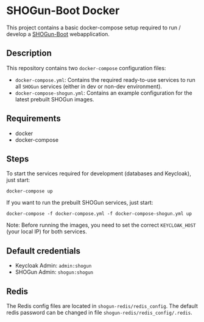# SHOGun-Boot Docker

This project contains a basic docker-compose setup required to run / develop a [SHOGun-Boot](https://github.com/terrestris/shogun) webapplication.

## Description

This repository contains two `docker-compose` configuration files:

* `docker-compose.yml`: Contains the required ready-to-use services to run all
  `SHOGun` services (either in dev or non-dev environment).
* `docker-compose-shogun.yml`: Contains an example configuration for the latest
  prebuilt SHOGun images.

## Requirements

* docker
* docker-compose

## Steps

To start the services required for development (databases and Keycloak), just start:

```
docker-compose up
```

If you want to run the prebuilt SHOGun services, just start:

```
docker-compose -f docker-compose.yml -f docker-compose-shogun.yml up
```

Note: Before running the images, you need to set the correct `KEYCLOAK_HOST` (your local IP)
      for both services.

## Default credentials

* Keycloak Admin: `admin:shogun`
* SHOGun Admin: `shogun:shogun`

## Redis

The Redis config files are located in `shogun-redis/redis_config`. The default redis password
can be changed in file `shogun-redis/redis_config/.redis`.
